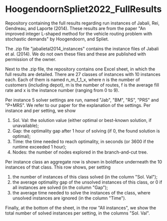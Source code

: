 # HoogendoornSpliet2022_FullResults
Repository containing the full results regarding run instances of Jabali, Rei, Gendreau, and Laporte (2014). These results are from the paper "An improved integer L-shaped method for the vehicle routing problem with stochastic demands" by Hoogendoorn, and Spliet.

The .zip file "jabalietal2014_instances" contains the instance files of Jabali et al. (2014). We do not own these files and these are published with permission of the owner.

Next to the .zip file, the repository contains one Excel sheet, in which the full results are detailed. There are 27 classes of instances with 10 instances each. Each of them is named n_m_f_1_x, where n is the number of customers (including depot), m is the number of routes, f is the average fill rate and x is the instance number (ranging from 0 to 9).

Per instance 5 solver settings are run, named "Jab", "BM", "RS", "PRS" and "P+MRS". We refer to our paper for the explanation of the settings. Per instance and per setting, we show 
1. Sol. Val: the solution value (either optimal or best-known solution, if unavailable);
2. Gap: the optimality gap after 1 hour of solving (if 0, the found solution is optimal);
3. Time: the time needed to reach optimality, in seconds (or 3600 if the runtime exceeded 1 hour);
4. Nodes: the number of nodes explored in the branch-and-cut tree.

Per instance class an aggregate row is shown in boldface underneath the 10 instances of that class. This row shows, per setting
1. the number of instances of this class solved (in the column "Sol. Val");
2. the average optimality gap of the unsolved instances of this class, or 0 if all instances are solved (in the column "Gap");
3. the average time needed to solve the instances of the class, where unsolved instances are ignored (in the column "Time").

Finally, at the bottom of the sheet, in the row "All instances", we show the total number of solved instances per setting, in the columns "Sol. Val".
